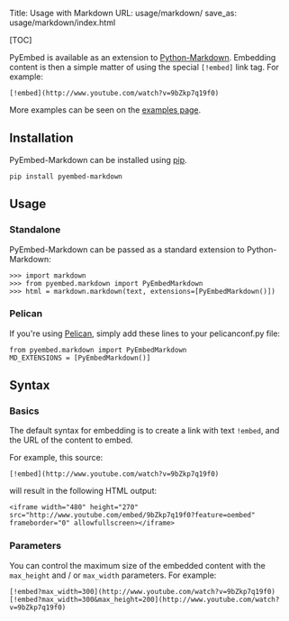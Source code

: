 Title: Usage with Markdown
URL: usage/markdown/
save_as: usage/markdown/index.html

[TOC]

PyEmbed is available as an extension to [Python-Markdown](http://pythonhosted.org/Markdown/).  Embedding content is then a simple matter of using the special `[!embed]` link tag.  For example:

    [!embed](http://www.youtube.com/watch?v=9bZkp7q19f0)

More examples can be seen on the [examples page](/examples/markdown/).

## Installation ##

PyEmbed-Markdown can be installed using [pip](http://www.pip-installer.org/).

    pip install pyembed-markdown

## Usage ##

### Standalone ###

PyEmbed-Markdown can be passed as a standard extension to Python-Markdown:

    >>> import markdown
    >>> from pyembed.markdown import PyEmbedMarkdown
    >>> html = markdown.markdown(text, extensions=[PyEmbedMarkdown()])

### Pelican ###

If you're using [Pelican](http://docs.getpelican.com/), simply add these lines to your pelicanconf.py file:

    from pyembed.markdown import PyEmbedMarkdown
    MD_EXTENSIONS = [PyEmbedMarkdown()]

## Syntax ##

### Basics ###

The default syntax for embedding is to create a link with text `!embed`, and the URL of the content to embed.

For example, this source:

    [!embed](http://www.youtube.com/watch?v=9bZkp7q19f0)

will result in the following HTML output:

    <iframe width="480" height="270" src="http://www.youtube.com/embed/9bZkp7q19f0?feature=oembed" frameborder="0" allowfullscreen></iframe>

### Parameters ###

You can control the maximum size of the embedded content with the `max_height` and / or `max_width` parameters.  For example:

    [!embed?max_width=300](http://www.youtube.com/watch?v=9bZkp7q19f0)
    [!embed?max_width=300&max_height=200](http://www.youtube.com/watch?v=9bZkp7q19f0)
